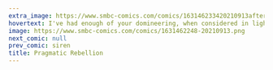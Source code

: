 ```yaml
---
extra_image: https://www.smbc-comics.com/comics/163146233420210913after.png
hovertext: I've had enough of your domineering, when considered in light of macroeconomic conditions!
image: https://www.smbc-comics.com/comics/1631462248-20210913.png
next_comic: null
prev_comic: siren
title: Pragmatic Rebellion
---
```


